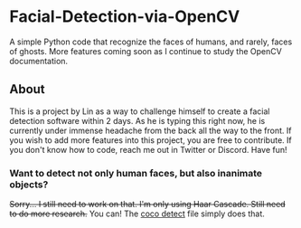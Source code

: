 # Facial-Detection-via-OpenCV
A simple Python code that recognize the faces of humans, and rarely, faces of ghosts. More features coming soon as I continue to study the OpenCV documentation.

## About
This is a project by Lin as a way to challenge himself to create a facial detection software within 2 days. As he is typing this right now, he is currently under immense headache from the back all the way to the front. If you wish to add more features into this project, you are free to contribute. If you don't know how to code, reach me out in Twitter or Discord. Have fun!

### Want to detect not only human faces, but also inanimate objects? 
~~Sorry... I still need to work on that. I'm only using Haar Cascade. Still need to do more research.~~
You can! The [coco detect][coco-detect.py] file simply does that.

[coco-detect.py]: ]https://github.com/GReturn/Facial-Detection-via-OpenCV/blob/main/Face-Detect-OpenCV/coco-detect.py
